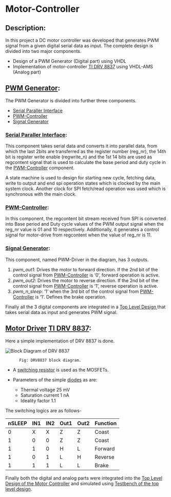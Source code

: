 # Motor-Controller
## Description:
In this project a DC motor controller was developed that generates PWM signal from a given digital serial data as input. The complete design is divided into two major components. 
* Design of a PWM Generator (Digital part) using VHDL
* Implementation of motor-controller [TI DRV 8837](https://www.ti.com/product/DRV8837) using VHDL-AMS (Analog part)

## [PWM Generator](https://github.com/sudipbarua/Motor-Controller/tree/master/PWM_Generator): 

The PWM Generator is divided into further three components.
* [Serial Paraller Interface](https://github.com/sudipbarua/Motor-Controller/tree/master/PWM_Generator/Serial-Parallel-Interface)
* [PWM-Controller]( https://github.com/sudipbarua/Motor-Controller/tree/master/PWM_Generator/PWM-Controller)
* [Signal Generator](https://github.com/sudipbarua/Motor-Controller/tree/master/PWM_Generator/Signal-Generator)

###  [Serial Paraller Interface]( https://github.com/sudipbarua/Motor-Controller/blob/master/PWM_Generator/Serial-Parallel-Interface/spi.vhd):
This component takes serial data and converts it into parallel data, from which the last 2bits are transferred as the register number (reg_nr), the 14th bit is register write enable (regwrite_n) and the 1st 14 bits are used as regcontent signal that is used to calculate the base period and duty cycle in the [PWM-Controller]( https://github.com/sudipbarua/Motor-Controller/blob/master/PWM_Generator/PWM-Controller/pwm_controller.vhd) component. 

A state machine is used to design for starting new cycle, fetching data, write to output and end spi operation states which is clocked by the main system clock. Another clock for SPI fetch/read operation was used which is synchronous with the main clock. 
### [PWM-Controller]( https://github.com/sudipbarua/Motor-Controller/blob/master/PWM_Generator/PWM-Controller/pwm_controller.vhd): 
In this component, the regcontent bit stream received from SPI is converted into Base period and Duty cycle values of the PWM output signal when the reg_nr value is 01 and 10 respectively. Additionally, it generates a control signal for motor-drive from regcontent when the value of reg_nr is 11. 
### [Signal Generator](https://github.com/sudipbarua/Motor-Controller/blob/master/PWM_Generator/Signal-Generator/pwm_driver_v2-with-case.vhd): 
This component, named PWM-Driver in the diagram, has 3 outputs. 
1.	*pwm_out1*: Drives the motor to forward direction. If the 2nd bit of the control signal from [PWM-Controller]( https://github.com/sudipbarua/Motor-Controller/blob/master/PWM_Generator/PWM-Controller/pwm_controller.vhd) is ‘0’, forward operation is active. 
2.	*pwm_out2*: Drives the motor to reverse direction. If the 2nd bit of the control signal from [PWM-Controller]( https://github.com/sudipbarua/Motor-Controller/blob/master/PWM_Generator/PWM-Controller/pwm_controller.vhd) is ‘1’, reverse operation is active.
3.	*pwm_n_sleep*: ‘1’ when the 3rd bit of the control signal from [PWM-Controller]( https://github.com/sudipbarua/Motor-Controller/blob/master/PWM_Generator/PWM-Controller/pwm_controller.vhd) is ‘1’. Defines the brake operation. 

Finally all the 3 digital components are integrated in a [Top Level Design ](https://github.com/sudipbarua/Motor-Controller/blob/master/PWM_Generator/pwm_digital_top.vhd) that takes serial data as input and generates PWM signal. 

## [Motor Driver](https://github.com/sudipbarua/Motor-Controller/blob/master/Analog-Driver_TI-DRV-8837/motordriver.vhd) [TI DRV 8837](https://www.ti.com/product/DRV8837): 

Here a simple implementation of DRV 8837 is done.

![Block Diagram of DRV 8837](https://www.ti.com/ds_dgm/images/fbd_slvsba4e.gif)

          Fig: DRV8837 block diagram.

* A [switching resistor]( https://github.com/sudipbarua/Motor-Controller/blob/master/Analog-Driver_TI-DRV-8837/sw_resistor.vhd) is used as the MOSFETs. 
* Parameters of the simple [diodes]( https://github.com/sudipbarua/Motor-Controller/blob/master/Analog-Driver_TI-DRV-8837/diode.vhd) as are: 
    
    * Thermal voltage 25 mV
    * Saturation current 1 nA
    * Ideality factor 1.1 

The switching logics are as follows-

| nSLEEP | IN1 | IN2 | Out1 | Out2 | Function |
|--------|-----|-----|------|------|----------|
|    0   |  X  |  X  |   Z  |  Z   |  Coast   |
|    1   |  0  |  0  |   Z  |  Z   |  Coast   |
|    1   |  1  |  0  |   H  |  L   | Forward  |
|    1   |  0  |  1  |   L  |  H   | Reverse  |
|    1   |  1  |  1  |   L  |  L   |   Brake  |

Finally both the digital and analog parts were integrated into the [Top Level Design of the Motor Controller](https://github.com/sudipbarua/Motor-Controller/blob/master/Top_Level_Design_motorcontroller.vhd) and simulated using [Testbench of the top level design](https://github.com/sudipbarua/Motor-Controller/blob/master/tb_Top_Level_Design_motorcontroller.vhd). 
